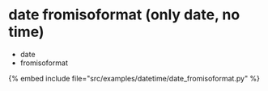 # date fromisoformat (only date, no time)


* date
* fromisoformat

{% embed include file="src/examples/datetime/date_fromisoformat.py" %}


